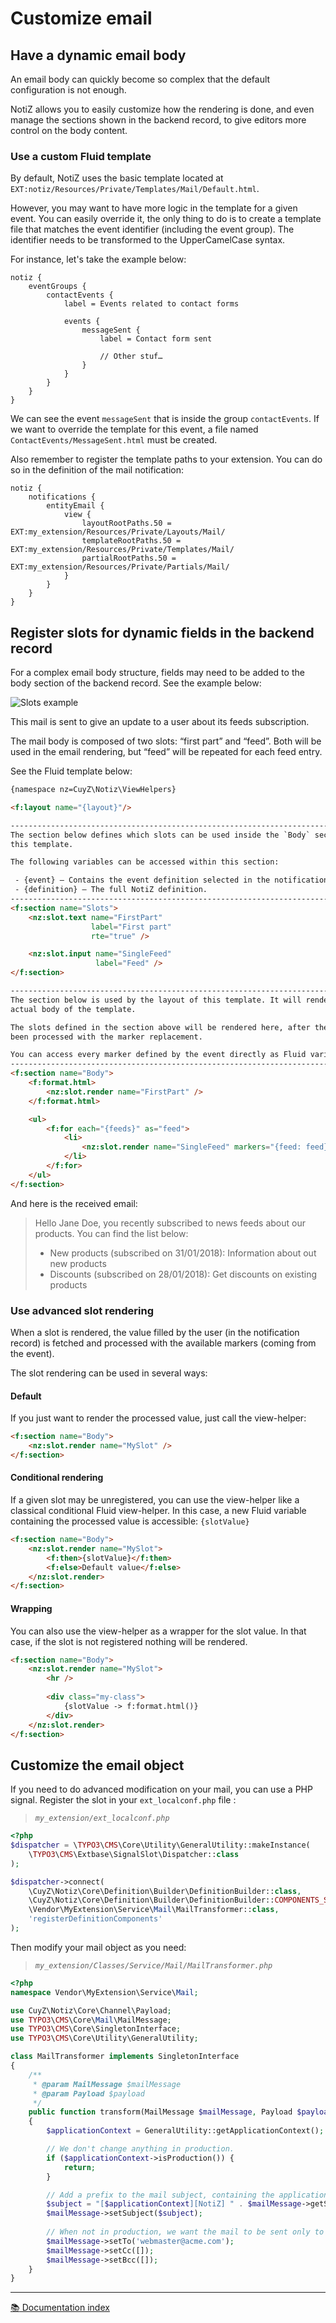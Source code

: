# Customize email

## Have a dynamic email body

An email body can quickly become so complex that the default configuration is 
not enough.

NotiZ allows you to easily customize how the rendering is done, and even manage
the sections shown in the backend record, to give editors more control on the
body content.

### Use a custom Fluid template

By default, NotiZ uses the basic template located at 
`EXT:notiz/Resources/Private/Templates/Mail/Default.html`.

However, you may want to have more logic in the template for a given event. You 
can easily override it, the only thing to do is to create a template file that 
matches the event identifier (including the event group). The identifier needs 
to be transformed to the UpperCamelCase syntax.

For instance, let's take the example below:

```typoscript
notiz {
    eventGroups {
        contactEvents {
            label = Events related to contact forms

            events {
                messageSent {
                    label = Contact form sent

                    // Other stuf…
                }
            }
        }
    }
}
```

We can see the event `messageSent` that is inside the group `contactEvents`. If 
we want to override the template for this event, a file named 
`ContactEvents/MessageSent.html` must be created.

Also remember to register the template paths to your extension. You can do so in
the definition of the mail notification:

```typoscript
notiz {
    notifications {
        entityEmail {
            view {
                layoutRootPaths.50 = EXT:my_extension/Resources/Private/Layouts/Mail/
                templateRootPaths.50 = EXT:my_extension/Resources/Private/Templates/Mail/
                partialRootPaths.50 = EXT:my_extension/Resources/Private/Partials/Mail/
            }
        }
    }
}
```

## Register slots for dynamic fields in the backend record

For a complex email body structure, fields may need to be added to the body 
section of the backend record. See the example below:

![Slots example][slots-example]

This mail is sent to give an update to a user about its feeds subscription.

The mail body is composed of two slots: “first part” and “feed”. Both will be
used in the email rendering, but “feed” will be repeated for each feed entry.

See the Fluid template below:

```html
{namespace nz=CuyZ\Notiz\ViewHelpers}

<f:layout name="{layout}"/>

--------------------------------------------------------------------------------
The section below defines which slots can be used inside the `Body` section of
this template.

The following variables can be accessed within this section:

 - {event} – Contains the event definition selected in the notification.
 - {definition} – The full NotiZ definition.
--------------------------------------------------------------------------------
<f:section name="Slots">
    <nz:slot.text name="FirstPart"
                  label="First part"
                  rte="true" />

    <nz:slot.input name="SingleFeed"
                   label="Feed" />
</f:section>

--------------------------------------------------------------------------------
The section below is used by the layout of this template. It will render the
actual body of the template.

The slots defined in the section above will be rendered here, after they have
been processed with the marker replacement.

You can access every marker defined by the event directly as Fluid variables.
--------------------------------------------------------------------------------
<f:section name="Body">
    <f:format.html>
        <nz:slot.render name="FirstPart" />
    </f:format.html>

    <ul>
        <f:for each="{feeds}" as="feed">
            <li>
                <nz:slot.render name="SingleFeed" markers="{feed: feed}" />
            </li>
        </f:for>
    </ul>
</f:section>
```

And here is the received email:

> Hello Jane Doe, you recently subscribed to news feeds about our products. You 
  can find the list below:
>  * New products (subscribed on 31/01/2018): Information about out new products
>  * Discounts (subscribed on 28/01/2018): Get discounts on existing products

### Use advanced slot rendering

When a slot is rendered, the value filled by the user (in the notification 
record) is fetched and processed with the available markers (coming from the 
event).

The slot rendering can be used in several ways:

#### Default

If you just want to render the processed value, just call the view-helper:

```html
<f:section name="Body">
    <nz:slot.render name="MySlot" />
</f:section>
``` 

#### Conditional rendering

If a given slot may be unregistered, you can use the view-helper like a 
classical conditional Fluid view-helper. In this case, a new Fluid variable 
containing the processed value is accessible: `{slotValue}` 

```html
<f:section name="Body">
    <nz:slot.render name="MySlot">
        <f:then>{slotValue}</f:then>
        <f:else>Default value</f:else>
    </nz:slot.render>
</f:section>
```

#### Wrapping

You can also use the view-helper as a wrapper for the slot value. In that case,
if the slot is not registered nothing will be rendered.

```html
<f:section name="Body">
    <nz:slot.render name="MySlot">
        <hr />
        
        <div class="my-class">
            {slotValue -> f:format.html()}
        </div>
    </nz:slot.render>
</f:section>
```

## Customize the email object

If you need to do advanced modification on your mail, you can use a PHP signal.
Register the slot in your `ext_localconf.php` file :

> *`my_extension/ext_localconf.php`*
```php
<?php
$dispatcher = \TYPO3\CMS\Core\Utility\GeneralUtility::makeInstance(
    \TYPO3\CMS\Extbase\SignalSlot\Dispatcher::class
);

$dispatcher->connect(
    \CuyZ\Notiz\Core\Definition\Builder\DefinitionBuilder::class,
    \CuyZ\Notiz\Core\Definition\Builder\DefinitionBuilder::COMPONENTS_SIGNAL,
    \Vendor\MyExtension\Service\Mail\MailTransformer::class,
    'registerDefinitionComponents'
);
```

Then modify your mail object as you need:

> *`my_extension/Classes/Service/Mail/MailTransformer.php`*
```php
<?php
namespace Vendor\MyExtension\Service\Mail;

use CuyZ\Notiz\Core\Channel\Payload;
use TYPO3\CMS\Core\Mail\MailMessage;
use TYPO3\CMS\Core\SingletonInterface;
use TYPO3\CMS\Core\Utility\GeneralUtility;

class MailTransformer implements SingletonInterface
{
    /**
     * @param MailMessage $mailMessage
     * @param Payload $payload
     */
    public function transform(MailMessage $mailMessage, Payload $payload)
    {
        $applicationContext = GeneralUtility::getApplicationContext();

        // We don't change anything in production.
        if ($applicationContext->isProduction()) {
            return;
        }

        // Add a prefix to the mail subject, containing the application context.
        $subject = "[$applicationContext][NotiZ] " . $mailMessage->getSubject();
        $mailMessage->setSubject($subject);
        
        // When not in production, we want the mail to be sent only to us.
        $mailMessage->setTo('webmaster@acme.com');
        $mailMessage->setCc([]);
        $mailMessage->setBcc([]);
    }
}
```

---

[:books: Documentation index](../../README.md)

[slots-example]: /Documentation/Images/EmailNotification/email-slots.png

